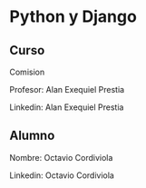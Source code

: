 # Python y Django

## Curso

Comision

Profesor: Alan Exequiel Prestia

Linkedin: Alan Exequiel Prestia

## Alumno

Nombre: Octavio Cordiviola

Linkedin: Octavio Cordiviola